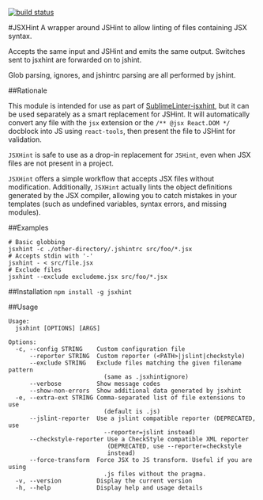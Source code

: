 [![build status](https://secure.travis-ci.org/STRML/JSXHint.png)](http://travis-ci.org/STRML/JSXHint)

#JSXHint
A wrapper around JSHint to allow linting of files containing JSX syntax.

Accepts the same input and JSHint and emits the same output. Switches sent to jsxhint
are forwarded on to jshint.

Glob parsing, ignores, and jshintrc parsing are all performed by jshint. 

##Rationale

This module is intended for use as part of 
[SublimeLinter-jsxhint](https://github.com/SublimeLinter/SublimeLinter-jsxhint),
but it can be used separately as a smart replacement for JSHint. It will automatically convert any file with 
the `jsx` extension or the `/** @jsx React.DOM */` docblock into JS using `react-tools`, then present
the file to JSHint for validation. 

`JSXHint` is safe to use as a drop-in replacement for `JSHint`, even when
JSX files are not present in a project.

`JSXHint` offers a simple workflow that accepts JSX files without modification.
Additionally, `JSXHint` actually lints the object definitions generated by the JSX compiler, allowing you to catch 
mistakes in your templates (such as undefined variables, syntax errors, and missing modules).

##Examples

```
# Basic globbing
jsxhint -c ./other-directory/.jshintrc src/foo/*.jsx
# Accepts stdin with '-'
jsxhint - < src/file.jsx
# Exclude files
jsxhint --exclude excludeme.jsx src/foo/*.jsx 
```

##Installation
`npm install -g jsxhint`

##Usage
```
Usage:
  jsxhint [OPTIONS] [ARGS]

Options: 
  -c, --config STRING    Custom configuration file
      --reporter STRING  Custom reporter (<PATH>|jslint|checkstyle)
      --exclude STRING   Exclude files matching the given filename pattern 
                           (same as .jsxhintignore) 
      --verbose          Show message codes
      --show-non-errors  Show additional data generated by jsxhint
  -e, --extra-ext STRING Comma-separated list of file extensions to use
                           (default is .js)
      --jslint-reporter  Use a jslint compatible reporter (DEPRECATED, use
                           --reporter=jslint instead)
      --checkstyle-reporter Use a CheckStyle compatible XML reporter
                            (DEPRECATED, use --reporter=checkstyle
                            instead)
      --force-transform  Force JSX to JS transform. Useful if you are using
                           .js files without the pragma.
  -v, --version          Display the current version
  -h, --help             Display help and usage details
```
